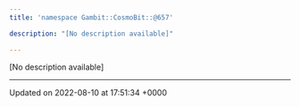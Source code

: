```yaml
---
title: 'namespace Gambit::CosmoBit::@657'

description: "[No description available]"

---
```







[No description available]






-------------------------------

Updated on 2022-08-10 at 17:51:34 +0000